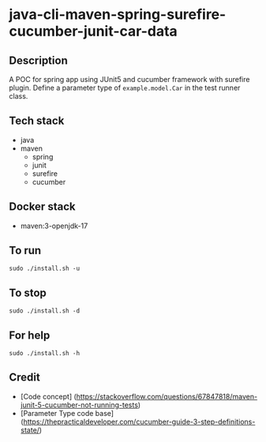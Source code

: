 # java-cli-maven-spring-surefire-cucumber-junit-car-data

## Description
A POC for spring app using JUnit5
and cucumber framework with surefire plugin.
Define a parameter type of `example.model.Car`
in the test runner class.

## Tech stack
- java
- maven
  - spring
  - junit
  - surefire
  - cucumber

## Docker stack
- maven:3-openjdk-17

## To run
`sudo ./install.sh -u`

## To stop
`sudo ./install.sh -d`

## For help
`sudo ./install.sh -h`

## Credit
- [Code concept] (https://stackoverflow.com/questions/67847818/maven-junit-5-cucumber-not-running-tests)
- [Parameter Type code base] (https://thepracticaldeveloper.com/cucumber-guide-3-step-definitions-state/)
